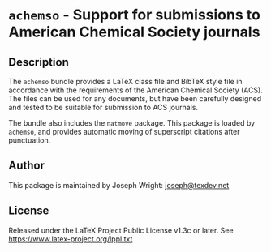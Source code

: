 # `achemso` - Support for submissions to American Chemical Society journals

## Description

The `achemso` bundle provides a LaTeX class file and BibTeX style file in
accordance with the requirements of the American Chemical Society (ACS). The
files can be used for any documents, but have been carefully designed and
tested to be suitable for submission to ACS journals.

The bundle also includes the `natmove` package. This package is loaded by
`achemso`, and provides automatic moving of superscript citations after
punctuation.

## Author

This package is maintained by Joseph Wright: joseph@texdev.net

## License

Released under the LaTeX Project Public License v1.3c or later. See
https://www.latex-project.org/lppl.txt
